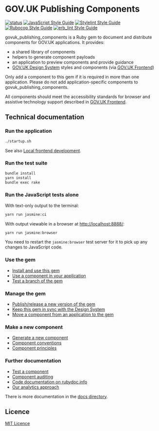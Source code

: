 # GOV.UK Publishing Components
[![status](https://github.com/alphagov/govuk_publishing_components/actions/workflows/ci.yml/badge.svg?branch=main)](https://github.com/alphagov/govuk_publishing_components/actions/workflows/ci.yml?query=branch%3Amain)
[![JavaScript Style Guide](https://img.shields.io/badge/code_style-standard-brightgreen.svg)](https://standardjs.com)
[![Stylelint Style Guide](https://img.shields.io/badge/code_style-stylelint-brightgreen.svg)](https://github.com/alphagov/stylelint-config-gds/)
[![Rubocop Style Guide](https://img.shields.io/badge/code_style-rubocop-brightgreen.svg)](https://github.com/alphagov/rubocop-govuk)
[![erb_lint Style Guide](https://img.shields.io/badge/code_style-erb_lint-brightgreen.svg)](https://github.com/Shopify/erb_lint)

govuk_publishing_components is a Ruby gem to document and distribute components for GOV.UK applications. It provides:

- a shared library of components
- helpers to generate component payloads
- an application to preview components and provide guidance
- [GOV.UK Design System](https://design-system.service.gov.uk/) styles and components (via [GOV.UK Frontend](https://github.com/alphagov/govuk-frontend))

Only add a component to this gem if it is required in more than one application. Please do not add application-specific components to govuk_publishing_components.

All components should meet the accessibility standards for browser and assistive technology support described in [GOV.UK Frontend](https://github.com/alphagov/govuk-frontend#browser-and-assistive-technology-support).

## Technical documentation

### Run the application

```sh
./startup.sh
```

See also [Local frontend development](https://docs.publishing.service.gov.uk/manual/local-frontend-development.html).

### Run the test suite

```sh
bundle install
yarn install
bundle exec rake
```

### Run the JavaScript tests alone

With text-only output to the terminal:

```sh
yarn run jasmine:ci
```

With output viewable in a browser at <http://localhost:8888/>:

```sh
yarn run jasmine:browser
```

You need to restart the `jasmine:browser` test server for it to pick up any changes to JavaScript code.

### Use the gem

- [Install and use this gem](docs/install-and-use.md)
- [Use a component in your application](docs/use-components.md)
- [Test a branch of the gem](docs/test-a-branch-of-the-gem.md)

### Manage the gem

- [Publish/release a new version of the gem](docs/publishing-to-rubygems.md)
- [Keep this gem in sync with the Design System](docs/upgrade-govuk-frontend.md)
- [Move a component from an application to the gem](docs/moving-components-upstream-into-this-gem.md)

### Make a new component

- [Generate a new component](docs/generate-a-new-component.md)
- [Component conventions](docs/component_conventions.md)
- [Component principles](docs/component_principles.md)

### Further documentation

- [Test a component](docs/testing-components.md)
- [Component auditing](docs/auditing.md)
- [Code documentation on rubydoc.info](http://www.rubydoc.info/gems/govuk_publishing_components)
- [Our analytics approach](docs/analytics-ga4/analytics.md)

There is more documentation in the [docs directory](docs/).

## Licence

[MIT Licence](LICENCE.md)
